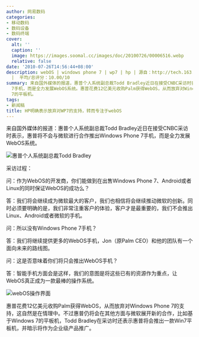 ```yaml
---
author: 网易数码
categories:
- 移动数码
- 数码设备
- 数码终端
cover:
  alt: ''
  caption: ''
  image: https://images.soomal.cc/images/doc/20100726/00006516.webp
  relative: false
date: '2010-07-26T14:56:44+08:00'
description: webOS | windows phone 7 | wp7 | hp | 源自：http://tech.163.com/digi | 版权：转载
  |  平均/总评分：10.00/10
summary: 来自国外媒体的报道，惠普个人系统副总裁Todd Bradley近日在接受CNBC采访时表示，惠普将不会与微软进行合作推出Windows Phone
  7手机，而是全力发展WebOS系统。惠普花费12亿美元收购Palm获得WebOS，从而放弃对Windows Phone 7的支持，这自然是在情理中。不过惠普仍将会在其他方面与微软展开新的合作，比如基于Windows
  7的平板机。
tags:
- 新闻稿
title: HP明确表示放弃对WP7的支持，转而专注于webOS
---
```


来自国外媒体的报道：惠普个人系统副总裁Todd Bradley近日在接受CNBC采访时表示，惠普将不会与微软进行合作推出Windows Phone 7手机，而是全力发展WebOS系统。

![惠普个人系统副总裁Todd Bradley](https://images.soomal.cc/images/doc/20100726/00006516.webp)



采访过程：



问：作为WebOS的开发商，你们能做到在出售Windows Phone 7、Android或者Linux的同时保证WebOS的成功么？



答：我们将会继续成为微软最大的客户，我们也相信将会继续推动微软的创新。同时必须要明确的是，我们非常注重客户的体验，客户才是最重要的，我们不会推出Linux、Android或者微软的手机。



问：所以没有Windows Phone 7手机？



答：我们将继续提供更多的WebOS手机，Jon（原Palm CEO）和他的团队有一个面向未来的路线图。



问：这是否意味着你们将只会推出WebOS手机？



答：智能手机方面会是这样，我们的意图是将这些已有的资源作为重点，让WebOS真正成为一款最棒的操作系统。



![webOS操作界面](https://images.soomal.cc/images/doc/20100726/00006515.webp)



惠普花费12亿美元收购Palm获得WebOS，从而放弃对Windows Phone 7的支持，这自然是在情理中。不过惠普仍将会在其他方面与微软展开新的合作，比如基于Windows 7的平板机，Todd Bradley在采访时还表示惠普将会推出一款Win7平板机，并暗示将作为企业级产品推广。
